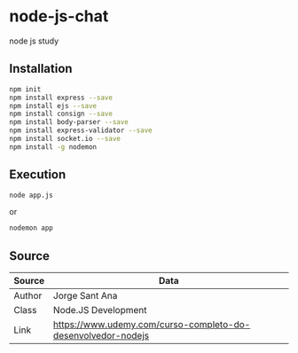 # node-js-chat

node js study

## Installation
```bash
npm init
npm install express --save
npm install ejs --save
npm install consign --save
npm install body-parser --save
npm install express-validator --save
npm install socket.io --save
npm install -g nodemon
```

## Execution
```bash
node app.js
```

or

```bash
nodemon app
```

## Source

Source  | Data
------------- | -------------
Author  | Jorge Sant Ana
Class  | Node.JS Development
Link  | <https://www.udemy.com/curso-completo-do-desenvolvedor-nodejs>